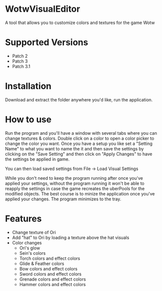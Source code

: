 # WotwVisualEditor

A tool that allows you to customize colors and textures for the game Wotw

# Supported Versions
- Patch 2
- Patch 3
- Patch 3.1

# Installation
Download and extract the folder anywhere you'd like, run the application.

# How to use
Run the program and you'll have a window with several tabs where you can change textures & colors. Double click on a color to open a color picker to change the color you want. Once you have a setup you like set a "Setting Name" to what you want to name the it and then save the settings by clicking on the "Save Setting" and then click on "Apply Changes" to have the settings be applied in game.

You can then load saved settings from File -> Load Visual Settings

While you don't need to keep the program running after once you've applied your settings, without the program running it won't be able to reapply the settings in case the game recreates the uberPools for the modified objects. The best course is to minize the application once you've applied your changes. The program minimizes to the tray.

# Features
- Change texture of Ori
- Add "hat" to Ori by loading a texture above the hat visuals
- Color changes
  - Ori's glow
  - Sein's colors
  - Torch colors and effect colors
  - Glide & Feather colors
  - Bow colors and effect colors
  - Sword colors and effect colors
  - Grenade colors and effect colors
  - Hammer colors and effect colors
